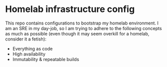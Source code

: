 # Homelab infrastructure config

This repo contains configurations to bootstrap my homelab environment. I am an SRE in my day-job, so I am trying to adhere to the following concepts as much as possible (even though it may seem overkill for a homelab, consider it a fetish):

- Everything as code
- High availability
- Immutability & repeatable builds

